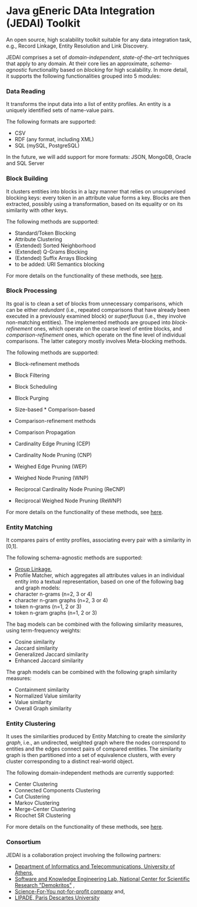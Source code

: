 # Java gEneric DAta Integration (JEDAI) Toolkit
An open source, high scalability toolkit suitable for any data integration task, e.g., Record Linkage, Entity Resolution and Link Discovery.

JEDAI comprises a set of *domain-independent*, *state-of-the-art* techniques that apply to any domain. At their core lies an approximate, *schema-agnostic* functionality based on *blocking* for high scalability. In more detail, it supports the following functionalities grouped into 5 modules:

### Data Reading 
It transforms the input data into a list of entity profiles. An entity is a uniquely identified sets of name-value pairs. 

The following formats are supported:
 * CSV 
 * RDF (any format, including XML)
 * SQL (mySQL, PostgreSQL)
 
In the future, we will add support for more formats: JSON, MongoDB, Oracle and SQL Server
  
### Block Building 
It clusters entities into blocks in a lazy manner that relies on unsupervised blocking keys: every token in an attribute value forms a key. Blocks are then extracted, possibly using a transformation, based on its equality or on its similarity with other keys.

The following methods are supported:
 * Standard/Token Blocking
 * Attribute Clustering
 * (Extended) Sorted Neighborhood
 * (Extended) Q-Grams Blocking
 * (Extended) Suffix Arrays Blocking
 * to be added: URI Semantics blocking
  
For more details on the functionality of these methods, see [here](http://www.vldb.org/pvldb/vol9/p312-papadakis.pdf).  

### Block Processing
Its goal is to clean a set of blocks from unnecessary comparisons, which can be either *redundant* (i.e., repeated comparisons that have already been executed in a previously examined block) or *superfluous* (i.e., they involve non-matching entities).
The implemented methods are grouped into *block-refinement* ones, which operate on the coarse level of entire blocks, and *comparison-refinement* ones, which operate on the fine level of individual comparisons. The latter category mostly involves Meta-blocking methods.

The following methods are supported:
* Block-refinement methods
 *  Block Filtering
 *  Block Scheduling
 *  Block Purging
   * Size-based
    * Comparison-based
   
* Comparison-refinement methods
 * Comparison Propagation
 * Cardinality Edge Pruning (CEP)
 * Cardinality Node Pruning (CNP)
 * Weighed Edge Pruning (WEP)
 * Weighed Node Pruning (WNP)
 * Reciprocal Cardinality Node Pruning (ReCNP)
 * Reciprocal Weighed Node Pruning (ReWNP)

For more details on the functionality of these methods, see [here](http://www.vldb.org/pvldb/vol9/p684-papadakis.pdf).  

### Entity Matching

It compares pairs of entity profiles, associating every pair with a similarity in [0,1].

The following schema-agnostic methods are supported:
* [Group Linkage](http://pike.psu.edu/publications/icde07.pdf), 
* Profile Matcher, which aggregates all attributes values in an individual entity into a textual representation, based on one of the following bag and graph models:
 * character n-grams (n=2, 3 or 4)
 * character n-gram graphs (n=2, 3 or 4)
 * token n-grams (n=1, 2 or 3)
 * token n-gram graphs (n=1, 2 or 3)
   
  The bag models can be combined with the following similarity measures, using term-frequency weights: 
   * Cosine similarity 
   * Jaccard similarity 
   * Generalized Jaccard similarity 
   * Enhanced Jaccard similarity
   
   The graph models can be combined with the following graph similarity measures:
   * Containment similarity 
   * Normalized Value similarity 
   * Value similarity 
   * Overall Graph similarity

### Entity Clustering

It uses the similarities produced by Entity Matching to create the *similarity graph*, i.e., an undirected, weighted graph where the nodes correspond to entities and the edges connect pairs of compared entities. The similarity graph is then partitioned into a set of equivalence clusters, with every cluster corresponding to a distinct real-world object.

The following domain-independent methods are currently supported:
* Center Clustering
* Connected Components Clustering
* Cut Clustering
* Markov Clustering
* Merge-Center Clustering
* Ricochet SR Clustering

For more details on the functionality of these methods, see [here](http://www.vldb.org/pvldb/2/vldb09-1025.pdf). 


### Consortium

JEDAI is a collaboration project involving the following partners:
* [Department of Informatics and Telecommunications, University of Athens](http://www.di.uoa.gr),
* [Software and Knowledge Engineering Lab, National Center for Scientific Research "Demokritos"](https://www.iit.demokritos.gr/skel) ,
* [Science-For-You not-for-profit company](http://www.scify.gr/site/en) and, 
* [LIPADE, Paris Descartes University](http://lipade.mi.parisdescartes.fr)
